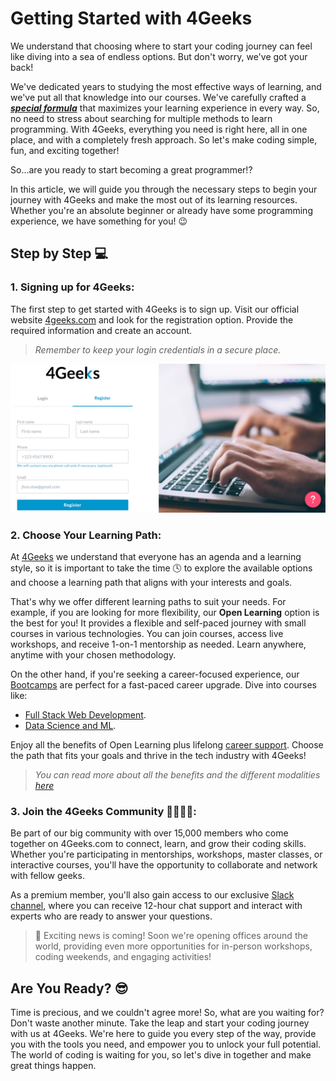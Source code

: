 # Getting Started with 4Geeks

We understand that choosing where to start your coding journey can feel like diving into a sea of endless options. But don't worry, we've got your back!

We've dedicated years to studying the most effective ways of learning, and we've put all that knowledge into our courses. We've carefully crafted a ***[special formula](https://4geeksacademy.notion.site/4geeksacademy/Mastering-Technical-Knowledge-984d2df394c44aedb05987311ccfcf06)*** that maximizes your learning experience in every way. So, no need to stress about searching for multiple methods to learn programming. With 4Geeks, everything you need is right here, all in one place, and with a completely fresh approach. So let's make coding simple, fun, and exciting together!

So...are you ready to start becoming a great programmer!?

In this article, we will guide you through the necessary steps to begin your journey with 4Geeks and make the most out of its learning resources. Whether you're an absolute beginner or already have some programming experience, we have something for you! 😉

## Step by Step 💻

### 1. Signing up for 4Geeks:

The first step to get started with 4Geeks is to sign up. Visit our official website [4geeks.com](https://4geeks.com/login?tab=register) and look for the registration option. Provide the required information and create an account.

> *Remember to keep your login credentials in a secure place.*

![sign-in](../images/sign-in.png)

### 2. Choose Your Learning Path:

At [4Geeks](https://4geeks.com/about-us#4geekscom-platform) we understand that everyone has an agenda and a learning style, so it is important to take the time 🕓 to explore the available options and choose a learning path that aligns with your interests and goals. 

That's why we offer different learning paths to suit your needs. For example, if you are looking for more flexibility, our **Open Learning** option is the best for you! It provides a flexible and self-paced journey with small courses in various technologies. You can join courses, access live workshops, and receive 1-on-1 mentorship as needed. Learn anywhere, anytime with your chosen methodology.

On the other hand, if you're seeking a career-focused experience, our [Bootcamps](https://4geeksacademy.com/us/programs) are perfect for a fast-paced career upgrade. Dive into courses like:
- [Full Stack Web Development](https://4geeksacademy.com/us/coding-bootcamps/part-time-full-stack-developer).
- [Data Science and ML](https://4geeksacademy.com/us/coding-bootcamps/machine-learning-engineering).

Enjoy all the benefits of Open Learning plus lifelong [career support](https://4geeks.com/about-us#career-support-geekpal). Choose the path that fits your goals and thrive in the tech industry with 4Geeks!

> *You can read more about all the benefits and the different modalities [here](https://4geeks.com/docs/learning-with-4geeks)*

### 3. Join the 4Geeks Community 👨‍👩‍👦‍👦:

Be part of our big community with over 15,000 members who come together on 4Geeks.com to connect, learn, and grow their coding skills. Whether you're participating in mentorships, workshops, master classes, or interactive courses, you'll have the opportunity to collaborate and network with fellow geeks.

As a premium member, you'll also gain access to our exclusive [Slack channel](https://4geeksacademy.slack.com/), where you can receive 12-hour chat support and interact with experts who are ready to answer your questions. 

> 👀 Exciting news is coming! Soon we're opening offices around the world, providing even more opportunities for in-person workshops, coding weekends, and engaging activities!

## Are You Ready? 😎 

Time is precious, and we couldn't agree more! So, what are you waiting for? Don't waste another minute. Take the leap and start your coding journey with us at 4Geeks. We're here to guide you every step of the way, provide you with the tools you need, and empower you to unlock your full potential. The world of coding is waiting for you, so let's dive in together and make great things happen.
